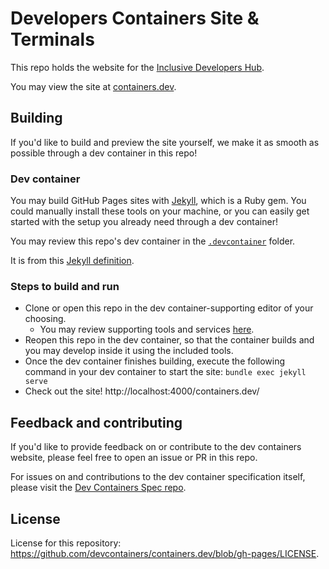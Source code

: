 # Developers Containers Site & Terminals

This repo holds the website for the [Inclusive Developers Hub](https://github.com/ecampuslearning/spec).

You may view the site at [containers.dev](https://developer.igecloud.com).

## Building

If you'd like to build and preview the site yourself, we make it as smooth as possible through a dev container in this repo!

### Dev container

You may build GitHub Pages sites with [Jekyll](https://jekyllrb.com/), which is a Ruby gem. You could manually install these tools on your machine, or you can easily get started with the setup you already need through a dev container!

You may review this repo's dev container in the [`.devcontainer`](https://github.com/devcontainers/containers.dev/tree/gh-pages/.devcontainer) folder.

It is from this [Jekyll definition](https://github.com/microsoft/vscode-dev-containers/tree/main/containers/jekyll).

### Steps to build and run

* Clone or open this repo in the dev container-supporting editor of your choosing.
     * You may review supporting tools and services [here](https://containers.dev/supporting).
* Reopen this repo in the dev container, so that the container builds and you may develop inside it using the included tools. 
* Once the dev container finishes building, execute the following command in your dev container to start the site: `bundle exec jekyll serve`
* Check out the site! http://localhost:4000/containers.dev/

## Feedback and contributing

If you'd like to provide feedback on or contribute to the dev containers website, please feel free to open an issue or PR in this repo.

For issues on and contributions to the dev container specification itself, please visit the [Dev Containers Spec repo](https://github.com/devcontainers/spec).

## License

License for this repository: https://github.com/devcontainers/containers.dev/blob/gh-pages/LICENSE.
